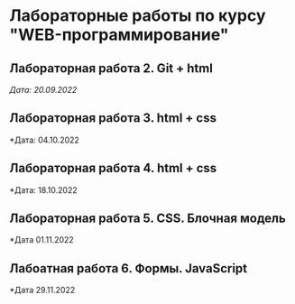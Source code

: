 # Лабораторные работы по курсу "WEB-программирование"

## Лабораторная работа 2. Git + html

*Дата: 20.09.2022*

## Лабораторная работа 3. html + css

*Дата: 04.10.2022

## Лабораторная работа 4. html + css

*Дата: 18.10.2022

## Лабораторная работа 5. CSS. Блочная модель 

*Дата 01.11.2022

## Лабоатная работа 6. Формы. JavaScript

*Дата 29.11.2022
